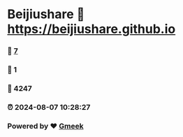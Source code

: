 # Beijiushare :link: https://beijiushare.github.io 
### :page_facing_up: [7](https://beijiushare.github.io/tag.html) 
### :speech_balloon: 1 
### :hibiscus: 4247 
### :alarm_clock: 2024-08-07 10:28:27 
### Powered by :heart: [Gmeek](https://github.com/Meekdai/Gmeek)
